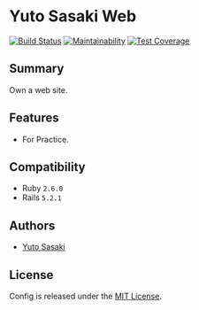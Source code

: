 # Yuto Sasaki Web

[![Build Status](https://api.travis-ci.org/railsconfig/config.svg?branch=master)](http://travis-ci.org/railsconfig/config)
[![Maintainability](https://api.codeclimate.com/v1/badges/0de89a00f8d40bbcafab/maintainability)](https://codeclimate.com/github/yutosasaki/yuto_sasaki/maintainability)
[![Test Coverage](https://api.codeclimate.com/v1/badges/85c206c13dce7de090af/test_coverage)](https://codeclimate.com/github/railsconfig/config/test_coverage)


## Summary

Own a web site.

## Features

* For Practice.

## Compatibility

* Ruby `2.6.0`
* Rails `5.2.1`

## Authors

* [Yuto Sasaki](https://github.com/yutosasaki)

## License

Config is released under the [MIT License](http://www.opensource.org/licenses/MIT).